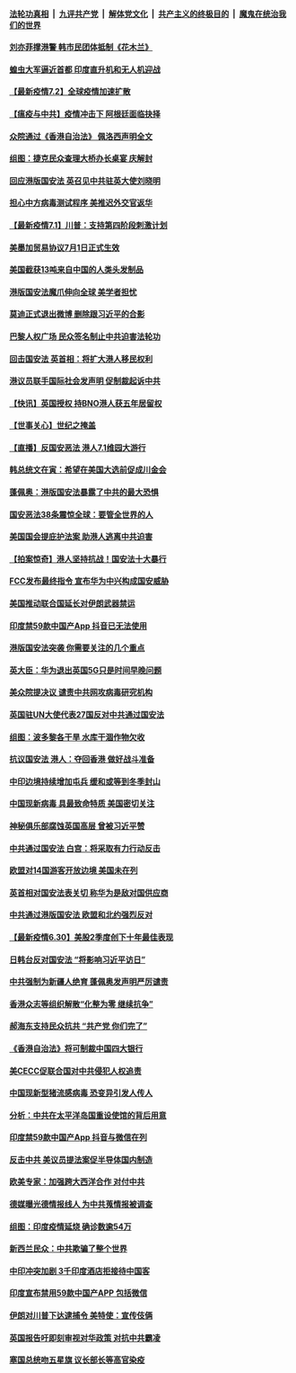 

####  [法轮功真相](../../../../basic/blob/master/README.md?t=07021702) &nbsp;|&nbsp; [九评共产党](../../../../9ping.md/blob/master/README.md?t=07021702) &nbsp;|&nbsp; [解体党文化](../../../../jtdwh.md/blob/master/README.md?t=07021702)  &nbsp;|&nbsp; [共产主义的终极目的](../../../../gczydzjmd.md/blob/master/README.md?t=07021702) &nbsp;|&nbsp; [魔鬼在统治我们的世界](../../../../mgztzwmdsj.md/blob/master/README.md?t=07021702) 

#### [刘亦菲撑港警 韩市民团体抵制《花木兰》](../pages/nsc418/n12226849.md?t=07021702) 

#### [蝗虫大军逼近首都 印度直升机和无人机迎战](../pages/nsc418/n12226447.md?t=07021702) 

#### [【最新疫情7.2】全球疫情加速扩散](../pages/nsc418/n12225896.md?t=07021702) 

#### [【瘟疫与中共】疫情冲击下 阿根廷面临抉择](../pages/nsc418/n12226223.md?t=07021702) 

#### [众院通过《香港自治法》 佩洛西声明全文](../pages/nsc418/n12226260.md?t=07021702) 

#### [组图：捷克民众查理大桥办长桌宴 庆解封](../pages/nsc418/n12223990.md?t=07021702) 

#### [回应港版国安法 英召见中共驻英大使刘晓明](../pages/nsc418/n12225641.md?t=07021702) 

#### [担心中方病毒测试程序 美推迟外交官返华](../pages/nsc418/n12225504.md?t=07021702) 

#### [【最新疫情7.1】川普：支持第四阶段刺激计划](../pages/nsc418/n12223137.md?t=07021702) 

#### [美墨加贸易协议7月1日正式生效](../pages/nsc418/n12225352.md?t=07021702) 

#### [美国截获13吨来自中国的人类头发制品](../pages/nsc418/n12225251.md?t=07021702) 

#### [港版国安法魔爪伸向全球 美学者担忧](../pages/nsc418/n12225012.md?t=07021702) 

#### [莫迪正式退出微博 删除跟习近平的合影](../pages/nsc418/n12225068.md?t=07021702) 

#### [巴黎人权广场 民众签名制止中共迫害法轮功](../pages/nsc418/n12221674.md?t=07021702) 

#### [回击国安法 英首相：将扩大港人移民权利](../pages/nsc418/n12224764.md?t=07021702) 

#### [港议员联手国际社会发声明 促制裁起诉中共](../pages/nsc418/n12224652.md?t=07021702) 

#### [【快讯】英国授权 持BNO港人获五年居留权](../pages/nsc418/n12224889.md?t=07021702) 

#### [【世事关心】世纪之掩盖](../pages/nsc418/n12223498.md?t=07021702) 

#### [【直播】反国安恶法 港人7.1维园大游行](../pages/nsc418/n12219819.md?t=07021702) 

#### [韩总统文在寅：希望在美国大选前促成川金会](../pages/nsc418/n12224373.md?t=07021702) 

#### [蓬佩奥：港版国安法暴露了中共的最大恐惧](../pages/nsc418/n12224268.md?t=07021702) 

#### [国安恶法38条震惊全球：要管全世界的人](../pages/nsc418/n12224164.md?t=07021702) 

#### [美国国会提庇护法案 助港人逃离中共迫害](../pages/nsc418/n12223603.md?t=07021702) 

#### [【拍案惊奇】港人坚持抗战！国安法十大暴行](../pages/nsc418/n12223602.md?t=07021702) 

#### [FCC发布最终指令 宣布华为中兴构成国安威胁](../pages/nsc418/n12222824.md?t=07021702) 

#### [美国推动联合国延长对伊朗武器禁运](../pages/nsc418/n12223133.md?t=07021702) 

#### [印度禁59款中国产App 抖音已无法使用](../pages/nsc418/n12223148.md?t=07021702) 

#### [港版国安法突袭 你需要关注的几个重点](../pages/nsc418/n12222881.md?t=07021702) 

#### [英大臣：华为退出英国5G只是时间早晚问题](../pages/nsc418/n12223030.md?t=07021702) 

#### [美众院提决议 谴责中共网攻病毒研究机构](../pages/nsc418/n12223006.md?t=07021702) 

#### [英国驻UN大使代表27国反对中共通过国安法](../pages/nsc418/n12222760.md?t=07021702) 

#### [组图：波多黎各干旱 水库干涸作物欠收](../pages/nsc418/n12221649.md?t=07021702) 

#### [抗议国安法 港人：夺回香港 做好战斗准备](../pages/nsc418/n12222716.md?t=07021702) 

#### [中印边境持续增加屯兵 缓和或等到冬季封山](../pages/nsc418/n12222557.md?t=07021702) 

#### [中国现新病毒 具最致命特质 美国密切关注](../pages/nsc418/n12222596.md?t=07021702) 

#### [神秘俱乐部腐蚀英国高层 曾被习近平赞](../pages/nsc418/n12222573.md?t=07021702) 

#### [中共通过国安法 白宫：将采取有力行动反击](../pages/nsc418/n12222567.md?t=07021702) 

#### [欧盟对14国游客开放边境 美国未在列](../pages/nsc418/n12222348.md?t=07021702) 

#### [英首相对国安法表关切 称华为是敌对国供应商](../pages/nsc418/n12222449.md?t=07021702) 

#### [中共通过港版国安法 欧盟和北约强烈反对](../pages/nsc418/n12222076.md?t=07021702) 

#### [【最新疫情6.30】美股2季度创下十年最佳表现](../pages/nsc418/n12220711.md?t=07021702) 

#### [日韩台反对国安法 “将影响习近平访日”](../pages/nsc418/n12221801.md?t=07021702) 

#### [中共强制为新疆人绝育 蓬佩奥发声明严厉谴责](../pages/nsc418/n12221779.md?t=07021702) 

#### [香港众志等组织解散“化整为零 继续抗争”](../pages/nsc418/n12221597.md?t=07021702) 

#### [郝海东支持民众抗共 “共产党 你们完了”](../pages/nsc418/n12221534.md?t=07021702) 

#### [《香港自治法》将可制裁中国四大银行](../pages/nsc418/n12221322.md?t=07021702) 

#### [美CECC促联合国对中共侵犯人权追责](../pages/nsc418/n12221191.md?t=07021702) 

#### [中国现新型猪流感病毒 恐变异引发人传人](../pages/nsc418/n12220958.md?t=07021702) 

#### [分析：中共在太平洋岛国重设使馆的背后用意](../pages/nsc418/n12220282.md?t=07021702) 

#### [印度禁59款中国产App 抖音与微信在列](../pages/nsc418/n12220539.md?t=07021702) 

#### [反击中共  美议员提法案促半导体国内制造](../pages/nsc418/n12220479.md?t=07021702) 

#### [欧美专家：加强跨大西洋合作 对付中共](../pages/nsc418/n12220420.md?t=07021702) 

#### [德媒曝光德情报线人 为中共蒐情报被调查](../pages/nsc418/n12219959.md?t=07021702) 

#### [组图：印度疫情延烧 确诊数逾54万](../pages/nsc418/n12219019.md?t=07021702) 

#### [新西兰民众：中共欺骗了整个世界](../pages/nsc418/n12219388.md?t=07021702) 

#### [中印冲突加剧 3千印度酒店拒接待中国客](../pages/nsc418/n12220108.md?t=07021702) 

#### [印度宣布禁用59款中国产APP 包括微信](../pages/nsc418/n12220183.md?t=07021702) 

#### [伊朗对川普下达逮捕令 美特使：宣传伎俩](../pages/nsc418/n12220063.md?t=07021702) 

#### [英国报告吁即刻审视对华政策 对抗中共霸凌](../pages/nsc418/n12220075.md?t=07021702) 

#### [塞国总统吻五星旗 议长部长等高官染疫](../pages/nsc418/n12219918.md?t=07021702) 

